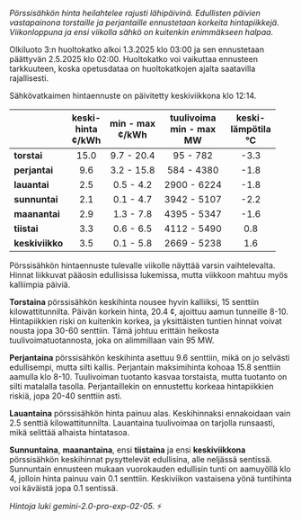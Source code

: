 *Pörssisähkön hinta heilahtelee rajusti lähipäivinä. Edullisten päivien vastapainona torstaille ja perjantaille ennustetaan korkeita hintapiikkejä. Viikonloppuna ja ensi viikolla sähkö on kuitenkin enimmäkseen halpaa.*


Olkiluoto 3:n huoltokatko alkoi 1.3.2025 klo 03:00 ja sen ennustetaan päättyvän 2.5.2025 klo 02:00. Huoltokatko voi vaikuttaa ennusteen tarkkuuteen, koska opetusdataa on huoltokatkojen ajalta saatavilla rajallisesti.

Sähkövatkaimen hintaennuste on päivitetty keskiviikkona klo 12:14.

|     | keski-<br>hinta<br>¢/kWh | min - max<br>¢/kWh | tuulivoima<br>min - max<br>MW | keski-<br>lämpötila<br>°C |
|:----|:----------------:|:----------------:|:-------------:|:-------------:|
| **torstai**   | 15.0  | 9.7 - 20.4  | 95 - 782   | -3.3  |
| **perjantai** | 9.6   | 3.2 - 15.8  | 584 - 4380  | -1.8  |
| **lauantai**  | 2.5   | 0.5 - 4.2   | 2900 - 6224 | -1.8  |
| **sunnuntai** | 2.1   | 0.1 - 4.7   | 3942 - 5107 | -2.2  |
| **maanantai** | 2.9   | 1.3 - 7.8   | 4395 - 5347 | -1.6  |
| **tiistai**   | 3.3   | 0.6 - 6.5   | 4112 - 5490 | 0.8   |
| **keskiviikko**| 3.5   | 0.1 - 5.8   | 2669 - 5238 | 1.6   |

Pörssisähkön hintaennuste tulevalle viikolle näyttää varsin vaihtelevalta. Hinnat liikkuvat pääosin edullisissa lukemissa, mutta viikkoon mahtuu myös kalliimpia päiviä.

**Torstaina** pörssisähkön keskihinta nousee hyvin kalliiksi, 15 senttiin kilowattitunnilta. Päivän korkein hinta, 20.4 ¢, ajoittuu aamun tunneille 8-10. Hintapiikkien riski on kuitenkin korkea, ja yksittäisten tuntien hinnat voivat nousta jopa 30-60 senttiin. Tämä johtuu erittäin heikosta tuulivoimatuotannosta, joka on alimmillaan vain 95 MW.

**Perjantaina** pörssisähkön keskihinta asettuu 9.6 senttiin, mikä on jo selvästi edullisempi, mutta silti kallis. Perjantain maksimihinta kohoaa 15.8 senttiin aamulla klo 8-10. Tuulivoiman tuotanto kasvaa torstaista, mutta tuotanto on silti matalalla tasolla. Perjantaillekin on ennustettu korkeaa hintapiikkien riskiä, jopa 20-40 senttiin asti.

**Lauantaina** pörssisähkön hinta painuu alas. Keskihinnaksi ennakoidaan vain 2.5 senttiä kilowattitunnilta. Lauantaina tuulivoimaa on tarjolla runsaasti, mikä selittää alhaista hintatasoa.

**Sunnuntaina**, **maanantaina**, ensi **tiistaina** ja ensi **keskiviikkona** pörssisähkön keskihinnat pysyttelevät edullisina, alle neljässä sentissä. Sunnuntain ennusteen mukaan vuorokauden edullisin tunti on aamuyöllä klo 4, jolloin hinta painuu vain 0.1 senttiin. Keskiviikon vastaisena yönä tuntihinta voi käväistä jopa 0.1 sentissä.

*Hintoja luki gemini-2.0-pro-exp-02-05.* ⚡️


